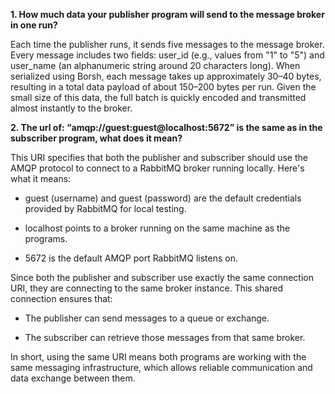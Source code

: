 **1. How much data your publisher program will send to the message broker in one run?**

Each time the publisher runs, it sends five messages to the message broker. Every message includes two fields: user_id (e.g., values from "1" to "5") and user_name (an alphanumeric string around 20 characters long). When serialized using Borsh, each message takes up approximately 30–40 bytes, resulting in a total data payload of about 150–200 bytes per run. Given the small size of this data, the full batch is quickly encoded and transmitted almost instantly to the broker.


**2. The url of: “amqp://guest:guest@localhost:5672” is the same as in the subscriber program, what does it mean?**

This URI specifies that both the publisher and subscriber should use the AMQP protocol to connect to a RabbitMQ broker running locally. Here's what it means:

- guest (username) and guest (password) are the default credentials provided by RabbitMQ for local testing.

- localhost points to a broker running on the same machine as the programs.

- 5672 is the default AMQP port RabbitMQ listens on.

Since both the publisher and subscriber use exactly the same connection URI, they are connecting to the same broker instance. This shared connection ensures that:

- The publisher can send messages to a queue or exchange.

- The subscriber can retrieve those messages from that same broker.

In short, using the same URI means both programs are working with the same messaging infrastructure, which allows reliable communication and data exchange between them.








